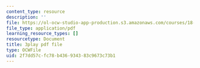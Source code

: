 ```yaml
---
content_type: resource
description: ''
file: https://ol-ocw-studio-app-production.s3.amazonaws.com/courses/18-06sc-linear-algebra-fall-2011/2f7dd57cfc78b436934383c9673c73b1_IZqwi0wJovM.pdf
file_type: application/pdf
learning_resource_types: []
resourcetype: Document
title: 3play pdf file
type: OCWFile
uid: 2f7dd57c-fc78-b436-9343-83c9673c73b1
---
```

